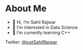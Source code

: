 # About Me

- 👋 Hi, I’m Sahil Rajwar
- 👀 I’m interested in Data Science
- 🌱 I’m currently learning C++

Twitter: [@justSahilRajwar](https://twitter.com/justSahilRajwar)

<!---
Sahil-Rajwar-2004/Sahil-Rajwar-2004 is a ✨ special ✨ repository because its `README.md` (this file) appears on your GitHub profile.
You can click the Preview link to take a look at your changes.
--->

